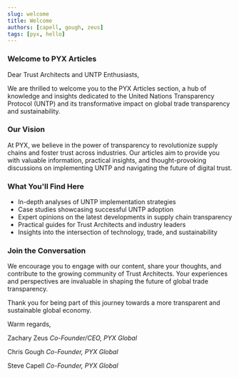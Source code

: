 ```yaml
---
slug: welcome
title: Welcome
authors: [capell, gough, zeus]
tags: [pyx, hello]
---
```


### Welcome to PYX Articles

Dear Trust Architects and UNTP Enthusiasts,

We are thrilled to welcome you to the PYX Articles section, a hub of knowledge and insights dedicated to the United Nations Transparency Protocol (UNTP) and its transformative impact on global trade transparency and sustainability.
<!-- truncate -->
### Our Vision

At PYX, we believe in the power of transparency to revolutionize supply chains and foster trust across industries. Our articles aim to provide you with valuable information, practical insights, and thought-provoking discussions on implementing UNTP and navigating the future of digital trust.

### What You'll Find Here

- In-depth analyses of UNTP implementation strategies
- Case studies showcasing successful UNTP adoption
- Expert opinions on the latest developments in supply chain transparency
- Practical guides for Trust Architects and industry leaders
- Insights into the intersection of technology, trade, and sustainability

### Join the Conversation

We encourage you to engage with our content, share your thoughts, and contribute to the growing community of Trust Architects. Your experiences and perspectives are invaluable in shaping the future of global trade transparency.

Thank you for being part of this journey towards a more transparent and sustainable global economy.

Warm regards,

Zachary Zeus
*Co-Founder/CEO, PYX Global*

Chris Gough
*Co-Founder, PYX Global*

Steve Capell
*Co-Founder, PYX Global*